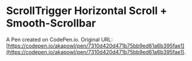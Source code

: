 # ScrollTrigger Horizontal Scroll + Smooth-Scrollbar

A Pen created on CodePen.io. Original URL: [https://codepen.io/akapowl/pen/7310d420d471b75bb9ed61a6b395fae1](https://codepen.io/akapowl/pen/7310d420d471b75bb9ed61a6b395fae1).

